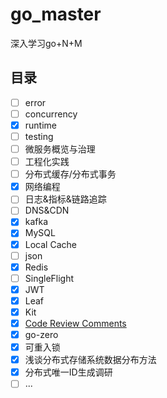 # go_master
深入学习go+N+M

## 目录
- [ ] error 
- [ ] concurrency
- [x] runtime
- [ ] testing
- [ ] 微服务概览与治理
- [ ] 工程化实践
- [ ] 分布式缓存/分布式事务
- [x] 网络编程
- [ ] 日志&指标&链路追踪
- [ ] DNS&CDN
- [x] kafka
- [x] MySQL
- [x] Local Cache
- [ ] json
- [x] Redis
- [ ] SingleFlight
- [x] JWT
- [x] Leaf
- [x] Kit
- [x] [Code Review Comments](https://github.com/golang/go/wiki/CodeReviewComments)
- [x] go-zero
- [x] 可重入锁
- [x] 浅谈分布式存储系统数据分布方法
- [x] 分布式唯一ID生成调研
- [ ] ...